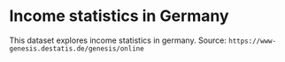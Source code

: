 # Income statistics in Germany
This dataset explores income statistics in germany. 
Source: ``https://www-genesis.destatis.de/genesis/online``